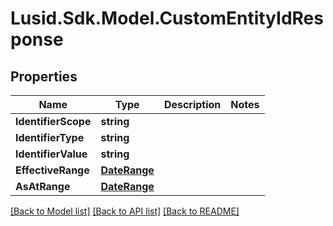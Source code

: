 # Lusid.Sdk.Model.CustomEntityIdResponse

## Properties

Name | Type | Description | Notes
------------ | ------------- | ------------- | -------------
**IdentifierScope** | **string** |  | 
**IdentifierType** | **string** |  | 
**IdentifierValue** | **string** |  | 
**EffectiveRange** | [**DateRange**](DateRange.md) |  | 
**AsAtRange** | [**DateRange**](DateRange.md) |  | 

[[Back to Model list]](../README.md#documentation-for-models) [[Back to API list]](../README.md#documentation-for-api-endpoints) [[Back to README]](../README.md)

